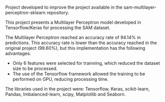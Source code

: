 Project developed to improve the project available in the sam-multilayer-perceptron-sklearn repository.

This project presents a Multilayer Perceptron model developed in Tensorflow/Keras for processing the SAM dataset.

The Multilayer Perceptron reached an accuracy rate of 94.14% in predictions. This accuracy rate is lower than the accuracy reached in the original project (98.60%), but this implementation has the following advantages:

- Only 6 features were selected for trainning, which reduced the dataset size to be processed.
- The use of the Tensorflow framework allowed the training to be performed on GPU, reducing processing time.

The libraries used in the project were: Tensorflow, Keras, scikit-learn, Pandas, Imbalanced-learn, scipy, Matplotlib and Seaborn. 
